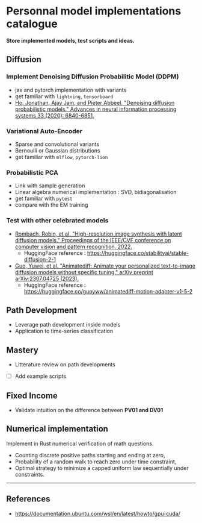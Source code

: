 # Personnal model implementations catalogue

**Store implemented models, test scripts and ideas.**

## Diffusion

### Implement Denoising Diffusion Probabilitic Model (DDPM)
- jax and pytorch implementation with variants
- get familiar with `lightning`, `tensorboard`
- [Ho, Jonathan, Ajay Jain, and Pieter Abbeel. "Denoising diffusion probabilistic models." Advances in neural information processing systems 33 (2020): 6840-6851.](https://proceedings.neurips.cc/paper/2020/file/4c5bcfec8584af0d967f1ab10179ca4b-Paper.pdf)

### Variational Auto-Encoder
- Sparse and convolutional variants
- Bernoulli or Gaussian distributions
- get familiar with `mlflow`, `pytorch-lion`

### Probabilistic PCA
- Link with sample generation
- Linear algebra numerical implementation : SVD, bidiagonalisation
- get familiar with `pytest`
- compare with the EM training

### Test with other celebrated models
- [Rombach, Robin, et al. "High-resolution image synthesis with latent diffusion models." Proceedings of the IEEE/CVF conference on computer vision and pattern recognition. 2022.](https://openaccess.thecvf.com/content/CVPR2022/papers/Rombach_High-Resolution_Image_Synthesis_With_Latent_Diffusion_Models_CVPR_2022_paper.pdf)
    - HuggingFace reference : https://huggingface.co/stabilityai/stable-diffusion-2-1
- [Guo, Yuwei, et al. "Animatediff: Animate your personalized text-to-image diffusion models without specific tuning." arXiv preprint arXiv:2307.04725 (2023).](https://arxiv.org/pdf/2307.04725) 
    - HuggingFace reference : https://huggingface.co/guoyww/animatediff-motion-adapter-v1-5-2


## Path Development
- Leverage path development inside models
- Application to time-series classification

## Mastery
- Litterature review on path developments 

- [ ] Add example scripts

## Fixed Income 
- Validate intuition on the difference between **PV01 and DV01** 

## Numerical implementation
Implement in Rust numerical verification of math questions.

- Counting discrete positive paths starting and ending at zero,
- Probability of a random walk to reach zero under time constraint,
- Optimal strategy to minimize a capped uniform law sequentially under constraints.

*** 

## References 
- https://documentation.ubuntu.com/wsl/en/latest/howto/gpu-cuda/

